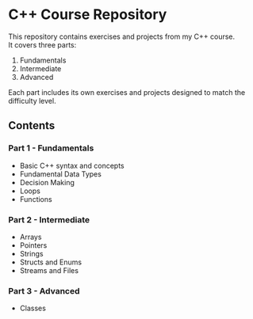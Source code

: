 # C++ Course Repository

This repository contains exercises and projects from my C++ course.  
It covers three parts:
1. Fundamentals
2. Intermediate
3. Advanced

Each part includes its own exercises and projects designed to match the difficulty level.

## Contents

### Part 1 - Fundamentals
- Basic C++ syntax and concepts
- Fundamental Data Types
- Decision Making
- Loops
- Functions

### Part 2 - Intermediate
- Arrays
- Pointers
- Strings
- Structs and Enums
- Streams and Files

### Part 3 - Advanced
- Classes
